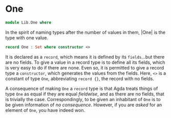 # One

```agda
module Lib.One where
```

In the spirit of naming types after the number of values in them, |One| is the
type with one value.

```agda
record One : Set where constructor <>
```

It is declared as a `record`, which means it is defined by its `fields`...but
there are no fields. To give a value in a record type is to define all its
fields, which is very easy to do if there are none. Even so, it is permitted
to give a record type a `constructor`, which generates the values from the
fields. Here, `<>` is a constant of type `One`, abbreviating `record {}`, the
record with no fields.

A consequence of making `One` a `record` type is that Agda treats things of
type `One` as equal if they are equal *fieldwise*, and as there are no fields,
that is trivially the case. Correspondingly, to be given an inhabitant of `One`
is to be given information of *no consequence*. However, if you are *asked*
for an element of `One`, you have indeed won.
